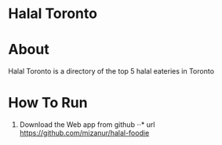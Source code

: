 # Halal Toronto

# About

Halal Toronto is a directory of the top 5 halal eateries in Toronto


# How To Run

1. Download the Web app from github
⋅⋅* url https://github.com/mizanur/halal-foodie
